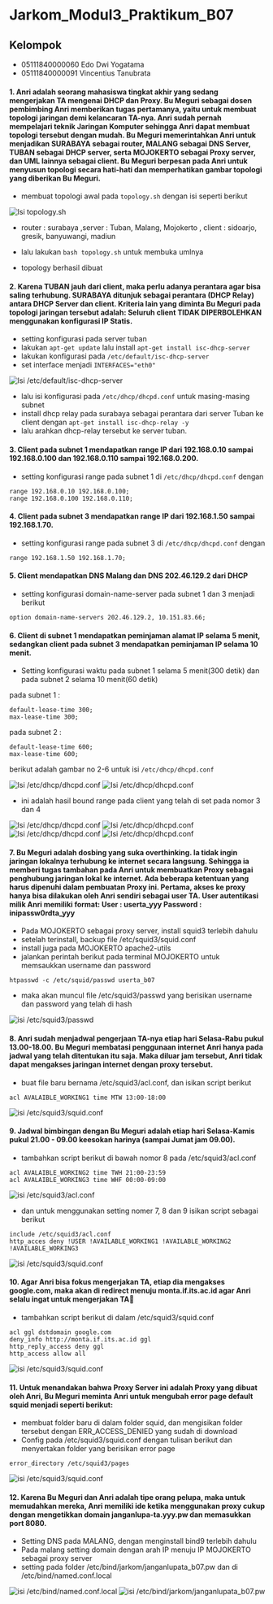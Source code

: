 # Jarkom_Modul3_Praktikum_B07
## Kelompok
* 05111840000060 Edo Dwi Yogatama
* 05111840000091 Vincentius Tanubrata

#### 1. Anri adalah seorang mahasiswa tingkat akhir yang sedang mengerjakan TA mengenai DHCP dan Proxy. Bu Meguri sebagai dosen pembimbing Anri memberikan tugas pertamanya, yaitu untuk membuat topologi jaringan demi kelancaran TA-nya. Anri sudah pernah mempelajari teknik Jaringan Komputer sehingga Anri dapat membuat topologi tersebut dengan mudah. Bu Meguri memerintahkan Anri untuk menjadikan SURABAYA sebagai router, MALANG sebagai DNS Server, TUBAN sebagai DHCP server, serta MOJOKERTO sebagai Proxy server, dan UML lainnya sebagai client. Bu Meguri berpesan pada Anri untuk menyusun topologi secara hati-hati dan memperhatikan gambar topologi yang diberikan Bu Meguri.
* membuat topologi awal pada `topology.sh` dengan isi seperti berikut

![Isi topology.sh](images/dhcp_1.jpg)

* router : surabaya ,server : Tuban, Malang, Mojokerto , client : sidoarjo, gresik, banyuwangi, madiun

* lalu lakukan `bash topology.sh` untuk membuka umlnya
* topology berhasil dibuat

#### 2. Karena TUBAN jauh dari client, maka perlu adanya perantara agar bisa saling terhubung. SURABAYA ditunjuk sebagai perantara (DHCP Relay) antara DHCP Server dan client. Kriteria lain yang diminta Bu Meguri pada topologi jaringan tersebut adalah: Seluruh client TIDAK DIPERBOLEHKAN menggunakan konfigurasi IP Statis.
* setting konfigurasi pada server tuban
* lakukan `apt-get update` lalu install `apt-get install isc-dhcp-server
`
* lakukan konfigurasi pada `/etc/default/isc-dhcp-server`
* set interface menjadi `INTERFACES="eth0"`

![Isi /etc/default/isc-dhcp-server](images/dhcp_2.jpg)

* lalu isi konfigurasi pada `/etc/dhcp/dhcpd.conf` untuk masing-masing subnet
* install dhcp relay pada surabaya sebagai perantara dari server Tuban ke client dengan `apt-get install isc-dhcp-relay -y `
* lalu arahkan dhcp-relay tersebut ke server tuban.

#### 3. Client pada subnet 1 mendapatkan range IP dari 192.168.0.10 sampai 192.168.0.100 dan 192.168.0.110 sampai 192.168.0.200.
* setting konfigurasi range pada subnet 1 di `/etc/dhcp/dhcpd.conf` dengan 
```
range 192.168.0.10 192.168.0.100;
range 192.168.0.100 192.168.0.110;
```

#### 4. Client pada subnet 3 mendapatkan range IP dari 192.168.1.50 sampai 192.168.1.70.
* setting konfigurasi range pada subnet 3 di `/etc/dhcp/dhcpd.conf` dengan 
```
range 192.168.1.50 192.168.1.70;
```

#### 5. Client mendapatkan DNS Malang dan DNS 202.46.129.2 dari DHCP
* setting konfigurasi domain-name-server pada subnet 1 dan 3 menjadi berikut 
```
option domain-name-servers 202.46.129.2, 10.151.83.66;
```
#### 6. Client di subnet 1 mendapatkan peminjaman alamat IP selama 5 menit, sedangkan client pada subnet 3 mendapatkan peminjaman IP selama 10 menit.
* Setting konfigurasi waktu pada subnet 1 selama 5 menit(300 detik) dan pada subnet 2 selama 10 menit(60 detik)

pada subnet 1 : 
```
default-lease-time 300;
max-lease-time 300;
```
pada subnet 2 : 
```
default-lease-time 600;
max-lease-time 600;
```

berikut adalah gambar no 2-6 untuk isi `/etc/dhcp/dhcpd.conf`

![Isi /etc/dhcp/dhcpd.conf](images/dhcp_3.jpg)
![Isi /etc/dhcp/dhcpd.conf](images/dhcp_4.jpg)

* ini adalah hasil bound range pada client yang telah di set pada nomor 3 dan 4

![Isi /etc/dhcp/dhcpd.conf](images/dhcp_5.jpg)
![Isi /etc/dhcp/dhcpd.conf](images/dhcp_6.jpg)
![Isi /etc/dhcp/dhcpd.conf](images/dhcp_7.jpg)
![Isi /etc/dhcp/dhcpd.conf](images/dhcp_8.jpg)



#### 7. Bu Meguri adalah dosbing yang suka overthinking. Ia tidak ingin jaringan lokalnya terhubung ke internet secara langsung. Sehingga ia memberi tugas tambahan pada Anri untuk membuatkan Proxy sebagai penghubung jaringan lokal ke internet. Ada beberapa ketentuan yang harus dipenuhi dalam pembuatan Proxy ini. Pertama, akses ke proxy hanya bisa dilakukan oleh Anri sendiri sebagai user TA.  User autentikasi milik Anri memiliki format: User : userta_yyy Password : inipassw0rdta_yyy
* Pada MOJOKERTO sebagai proxy server, install squid3 terlebih dahulu
* setelah terinstall, backup file /etc/squid3/squid.conf 
* install juga pada MOJOKERTO apache2-utils
* jalankan perintah berikut pada terminal MOJOKERTO untuk memsaukkan username dan password
```
htpasswd -c /etc/squid/passwd userta_b07
```
* maka akan muncul file /etc/squid3/passwd yang berisikan username dan password yang telah di hash

![isi /etc/squid3/passwd](images/proxy_71.png)
#### 8. Anri sudah menjadwal pengerjaan TA-nya etiap hari Selasa-Rabu pukul 13.00-18.00. Bu Meguri membatasi penggunaan internet Anri hanya pada jadwal yang telah ditentukan itu saja. Maka diluar jam tersebut, Anri tidak dapat mengakses jaringan internet dengan proxy tersebut.
* buat file baru bernama /etc/squid3/acl.conf, dan isikan script berikut
```
acl AVALAIBLE_WORKING1 time MTW 13:00-18:00
```
![isi /etc/squid3/squid.conf](images/proxy_81.png)
#### 9. Jadwal bimbingan dengan Bu Meguri adalah etiap hari Selasa-Kamis pukul 21.00 - 09.00 keesokan harinya (sampai Jumat jam 09.00).
* tambahkan script berikut di bawah nomor 8 pada /etc/squid3/acl.conf
```
acl AVALAIBLE_WORKING2 time TWH 21:00-23:59
acl AVALAIBLE_WORKING3 time WHF 00:00-09:00
```
![isi /etc/squid3/acl.conf](images/proxy_91.png)
* dan untuk menggunakan setting nomer 7, 8 dan 9 isikan script sebagai berikut
```
include /etc/squid3/acl.conf
http_acces deny !USER !AVAILABLE_WORKING1 !AVAILABLE_WORKING2 !AVAILABLE_WORKING3
```
![isi /etc/squid3/squid.conf](images/proxy_92.png)
#### 10.  Agar Anri bisa fokus mengerjakan TA, etiap dia mengakses google.com, maka akan di redirect menuju monta.if.its.ac.id agar Anri selalu ingat untuk mengerjakan TA🙂
* tambahkan script berikut di dalam /etc/squid3/squid.conf
```
acl ggl dstdomain google.com
deny_info http://monta.if.its.ac.id ggl
http_reply_access deny ggl
http_access allow all
```
![isi /etc/squid3/squid.conf](images/proxy_101.png)
#### 11. Untuk menandakan bahwa Proxy Server ini adalah Proxy yang dibuat oleh Anri,  Bu Meguri meminta Anri untuk mengubah error page default squid menjadi seperti berikut:
* membuat folder baru di dalam folder squid, dan mengisikan folder tersebut dengan ERR_ACCESS_DENIED yang sudah di download
* Config pada /etc/squid3/squid.conf dengan tulisan berikut dan menyertakan folder yang berisikan error page
```
error_directory /etc/squid3/pages
```
![isi /etc/squid3/squid.conf](images/proxy_111.png)
#### 12. Karena Bu Meguri dan Anri adalah tipe orang pelupa, maka untuk memudahkan mereka, Anri memiliki ide ketika menggunakan proxy cukup dengan mengetikkan domain janganlupa-ta.yyy.pw dan memasukkan port 8080. 
* Setting DNS pada MALANG, dengan menginstall bind9 terlebih dahulu
* Pada malang setting domain dengan arah IP menuju IP MOJOKERTO sebagai proxy server
* setting pada folder /etc/bind/jarkom/janganlupata_b07.pw dan di /etc/bind/named.conf.local

![isi /etc/bind/named.conf.local](images/dns_1.png)
![isi /etc/bind/jarkom/janganlupata_b07.pw](images/dns_2.png)